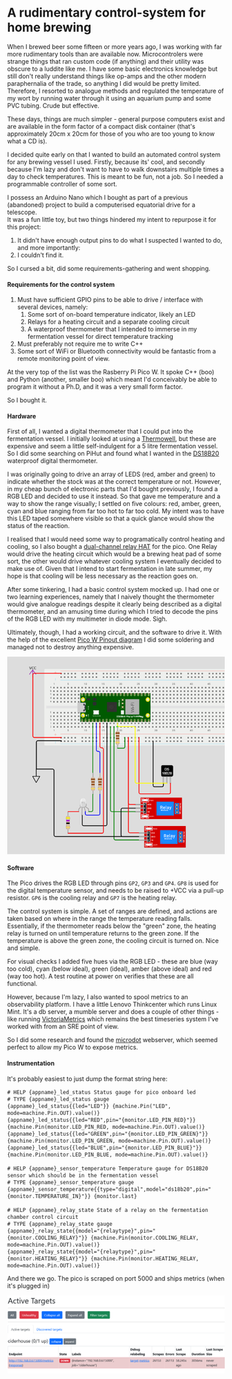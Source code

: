 # A rudimentary control-system for home brewing

When I brewed beer some fifteen or more years ago, I was working with far more rudimentary tools than are available now.  Microcontrolers were strange things that ran custom code (if anything) and their utility
was obscure to a luddite like me.  I have some basic electronics knowledge but still don't really understand things like op-amps and the other modern 
paraphernalia of the trade, so anything I did would be pretty limited.   Therefore, I resorted to analogue methods and regulated the temperature of my wort by running water through it using an aquarium pump and some PVC tubing.
Crude but effective.

These days, things are much simpler - general purpose computers exist and are available in the form factor of a compact disk container (that's approximately 20cm x 20cm for those of you who are too young to know what a CD is).

I decided quite early on that I wanted to build an automated control system for any brewing vessel I used.  Firstly, because its' cool, and secondly
because I'm lazy and don't want to have to walk downstairs multiple times a day to check temperatures.  This is meant to be fun, not a job.
So I needed a programmable controller of some sort.

I possess an Arduino Nano which I bought as part of a previous (abandoned) project to build a computerised equatorial drive for a telescope.   
It was a fun little toy, but two things hindered my intent to repurpose it for this project:

1. It didn't have enough output pins to do what I suspected I wanted to do, and more importantly:
2. I couldn't find it.

So I cursed a bit, did some requirements-gathering and went shopping.

#### Requirements for the control system

1.  Must have sufficient GPIO pins to be able to drive / interface with several devices, namely:
    1. Some sort of on-board temperature indicator, likely an LED
    2. Relays for a heating circuit and a separate cooling circuit
    3. A waterproof thermometer that I intended to immerse in my fermentation vessel for direct temperature tracking 
2. Must preferably not require me to write C++
3. Some sort of WiFi or Bluetooth connectivity would be fantastic from a remote monitoring point of view.

At the very top of the list was the Rasberry Pi Pico W.  It spoke C++ (boo) and Python (another, smaller boo) which meant I'd conceivably be able to program it without  a Ph.D,
and it was a very small form factor.

So I bought it.

#### Hardware

First of all, I wanted a digital thermometer that I could put into the fermentation vessel.  I initially looked at using a [Thermowell](https://en.wikipedia.org/wiki/Thermowell), but these
are expensive and seem a little self-indulgent for a 5 litre fermentation vessel.  So I did some searching on PiHut and found what I wanted in the [DS18B20](https://thepihut.com/products/waterproof-ds18b20-digital-temperature-sensor-extras?srsltid=AfmBOopj4YG-kSlCmCX16z3JmvaJYnVBC-36X4jaRMKdsdNXNolsTzhG) waterproof digital thermometer.

I was originally going to drive an array of LEDS (red, amber and green) to indicate whether the stock was at the correct temperature or not.  However, in my cheap 
bunch of electronic parts that I'd bought previously, I found a RGB LED and decided to use it instead.  So that gave me temperature and a way to show the range visually; I settled on five colours: red, amber, green, cyan and blue ranging from far too hot to far too cold.  My intent was to have this LED taped somewhere visible so that a quick glance would show the status of the reaction.

I realised that I would need some way to programatically control heating and cooling, so I also bought a [dual-channel relay HAT](https://thepihut.com/products/dual-channel-relay-hat-for-raspberry-pi-pico) for the pico.  One Relay would drive the heating circuit which would be a brewing heat pad of some sort,
the other would drive whatever cooling system I eventually decided to make use of.  Given that I intend to start fermentation in late summer, my hope is that cooling will be less necessary as the reaction goes on.

After some tinkering, I had a basic control system mocked up.  I had one or two learning experiences, namely that I naively thought the thermometer would give analogue readings despite it clearly being described as a digital thermometer,
and an amusing time during which I tried to decode the pins of the RGB LED with my multimeter in diode mode.   Sigh.

Ultimately, though, I had a working circuit, and the software to drive it.  With the help of the excellent [Pico W Pinout diagram](https://datasheets.raspberrypi.com/picow/PicoW-A4-Pinout.pdf) I did some soldering and managed not to destroy anything expensive.

![circuit-diagram.png](circuit-diagram.png)

#### Software

The Pico drives the RGB LED through pins `GP2`, `GP3` and `GP4`.  `GP8` is used for the digital temperature sensor, and needs to be raised to +VCC via a pull-up resistor.
`GP6` is the cooling relay and `GP7` is the heating relay.

The control system is simple.  A set of ranges are defined, and actions are taken based on where in the range the temperature reading falls.
Essentially, if the thermometer reads below the "green" zone, the heating relay is turned on until temperature returns to the green zone.  If the 
temperature is above the green zone, the cooling circuit is turned on.  Nice and simple.   

For visual checks I added five hues via the RGB LED - these are blue (way too cold), cyan (below ideal), green (ideal), amber (above ideal) and red (way too hot).
A test routine at power on verifies that these are all functional.

However, because I'm lazy, I also wanted to spool metrics to an observability platform.  I have a little Lenovo Thinkcenter which runs Linux Mint.  It's a db server, a mumble server and does a couple of other things - like running [VictoriaMetrics](https://victoriametrics.com/) which remains the best timeseries system I've worked with from an SRE point of view.

So I did some research and found the [microdot](https://microdot.readthedocs.io/en/latest/) webserver, which seemed perfect to allow my Pico W to expose metrics.

#### Instrumentation

It's probably easiest to just dump the format string here:

    # HELP {appname}_led_status Status gauge for pico onboard led
    # TYPE {appname}_led_status gauge
    {appname}_led_status{{led="LED"}} {machine.Pin("LED", mode=machine.Pin.OUT).value()}
    {appname}_led_status{{led="RED",pin="{monitor.LED_PIN_RED}"}} {machine.Pin(monitor.LED_PIN_RED, mode=machine.Pin.OUT).value()}
    {appname}_led_status{{led="GREEN",pin="{monitor.LED_PIN_GREEN}"}} {machine.Pin(monitor.LED_PIN_GREEN, mode=machine.Pin.OUT).value()}
    {appname}_led_status{{led="BLUE",pin="{monitor.LED_PIN_BLUE}"}} {machine.Pin(monitor.LED_PIN_BLUE, mode=machine.Pin.OUT).value()}
    
    # HELP {appname}_sensor_temperature Temperature gauge for DS18B20 sensor which should be in the fermentation vessel
    # TYPE {appname}_sensor_temperature gauge
    {appname}_sensor_temperature{{type="digital",model="ds18b20",pin="{monitor.TEMPERATURE_IN}"}} {monitor.last}
    
    # HELP {appname}_relay_state State of a relay on the fermentation chamber control circuit
    # TYPE {appname}_relay_state gauge
    {appname}_relay_state{{model="{relaytype}",pin="{monitor.COOLING_RELAY}"}} {machine.Pin(monitor.COOLING_RELAY, mode=machine.Pin.OUT).value()}
    {appname}_relay_state{{model="{relaytype}",pin="{monitor.HEATING_RELAY}"}} {machine.Pin(monitor.HEATING_RELAY, mode=machine.Pin.OUT).value()}

And there we go. The pico is scraped on port 5000 and ships metrics (when it's plugged in)

![metrics](./metrics.png)